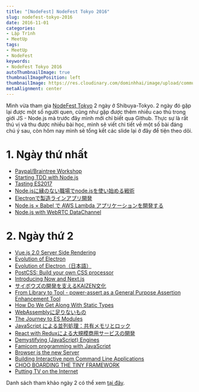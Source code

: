 ```yaml
---
title: "[NodeFest] NodeFest Tokyo 2016"
slug: nodefest-tokyo-2016
date: 2016-11-01
categories:
- Lập Trình
- MeetUp
tags:
- MeetUp
- NodeFest
keywords:
- NodeFest Tokyo 2016
autoThumbnailImage: true
thumbnailImagePosition: left
thumbnailImage: https://res.cloudinary.com/dominhhai/image/upload/community/nodefest-tokyo.jpg
metaAlignment: center
---
```


Mình vừa tham gia [NodeFest Tokyo](http://nodefest.jp/2016/) 2 ngày ở Shibuya-Tokyo.
2 ngày đó gặp lại được một số người quen,
cũng như gặp được thêm nhiều cao thủ trong giới JS - Node.js mà trước đây mình mới chỉ biết qua Github.
Thực sự là rất thú vị và thu được nhiều bài học, mình sẽ viết chi tiết về một số bài đáng chú ý sau,
còn hôm nay mình sẽ tổng kết các slide lại ở đây để tiện theo dõi.

# 1. Ngày thứ nhất

* [Paypal/Braintree Workshop](http://www.slideshare.net/junichiokamura/tokyo-nodefestival-workshop20161112)
* [Starting TDD with Node.js ](https://speakerdeck.com/akito0107/starting-tdd-with-node-dot-js)
* [Tasting ES2017](https://yoshiko-pg.github.io/slides/20161112-nodefes/)
* [Node.jsに縁のない職場でnode.jsを使い始める戦術 ](http://www.slideshare.net/isamusuzuki54/nodejsnodejs-68770119)
* [Electronで製造ラインアプリ開発 ](https://speakerdeck.com/fossamagna/business-application-by-electron)
* [Node.js × Babel で AWS Lambda アプリケーションを開発する ](http://www.slideshare.net/hiroyukikusu/node2016nodebabellambda-68676928)
* [Node.js with WebRTC DataChannel ](http://www.slideshare.net/mganeko/nodejs-with-webrtc-datachannel)

# 2. Ngày thứ 2

* [Vue.js 2.0 Server Side Rendering](https://speakerdeck.com/kazupon/vue-dot-js-2-dot-0-server-side-rendering)
* [Evolution of Electron](https://speakerdeck.com/zcbenz/evolution-of-electron-nodefest-2016)
* [Evolution of Electron（日本語）](http://cheng.guru/blog/2016/11/13/evolution-of-electron-japanese.html)
* [PostCSS: Build your own CSS processor](https://speakerdeck.com/morishitter/postcss-build-your-own-css-processor)
* [Introducing Now and Next.js](https://speakerdeck.com/nkzawa/introducing-now-and-next-dot-js)
* [サイボウズの開発を支えるKAIZEN文化 ](http://www.slideshare.net/teppeis/kaizen-68803503?ref=http://nodejs.connpass.com/event/42182/presentation/)
* [From Library to Tool - power-assert as a General Purpose Assertion Enhancement Tool](https://speakerdeck.com/twada/from-library-to-tool-power-assert-as-a-general-purpose-assertion-enhancement-tool)
* [How Do We Get Along With Static Types](https://speakerdeck.com/gfx/how-do-we-get-along-with-static-types)
* [WebAssemblyに足りないもの](https://docs.google.com/presentation/d/116KcjqmqlO9SnHt-G5cemWgWgepqLEvZJ1vSoptEjI4/edit#slide=id.p)
* [The Journey to ES Modules](https://docs.google.com/presentation/d/1J9mN3N1KZXGwn7ufrv9UAIiUzKo8zsQaQwIKseebjzo/edit#slide=id.g18cb3b1c5f_0_263)
* [JavaScript による並列処理：共有メモリとロック](https://speakerdeck.com/chikoski/20161113-nodefest)
* [React with Reduxによる大規模商用サービスの開発](https://speakerdeck.com/yoshidan/nodefest2016)
* [Demystifying (JavaScript) Engines](http://slides.com/a0viedo/demystifying-js-engines#/)
* [Famicom programming with JavaScript](http://fritzvd.com/talks/tokyo-famicom/#1)
* [Browser is the new Server](http://slides.com/bahmutov/browser-is-the-new-server-nodefest#/)
* [Building Interactive npm Command Line Applications](https://lrlna.github.io/nodefest-2016/#1)
* [CHOO BOARDING THE TINY FRAMEWORK](http://tacit-fly.surge.sh/)
* [Putting TV on the Internet](https://mafintosh.github.io/slides/nodefest.jp-2016/#0)

Danh sách tham khảo ngày 2 có thể xem [tại đây](https://nodejs.connpass.com/event/42182/presentation/).
